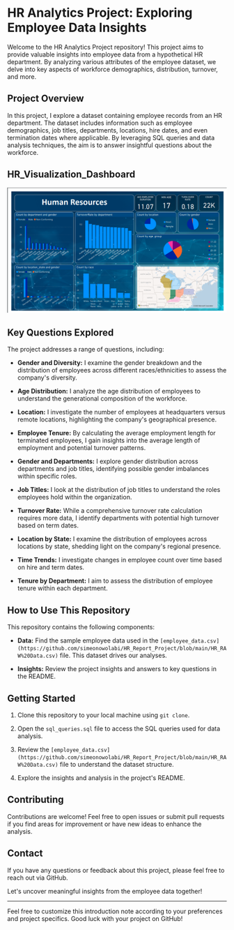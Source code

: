 # HR Analytics Project: Exploring Employee Data Insights

Welcome to the HR Analytics Project repository! This project aims to provide valuable insights into employee data from a hypothetical HR department. By analyzing various attributes of the employee dataset, we delve into key aspects of workforce demographics, distribution, turnover, and more.

## Project Overview

In this project, I explore a dataset containing employee records from an HR department. The dataset includes information such as employee demographics, job titles, departments, locations, hire dates, and even termination dates where applicable. By leveraging SQL queries and data analysis techniques, the aim is to answer insightful questions about the workforce.

## HR_Visualization_Dashboard

![Makedown image](https://github.com/MasterOluwasegun/HR_Report_Project/blob/main/HR_visualization_Dashboard.png?raw=true)

## Key Questions Explored

The project addresses a range of questions, including:

- **Gender and Diversity:** I examine the gender breakdown and the distribution of employees across different races/ethnicities to assess the company's diversity.

- **Age Distribution:** I analyze the age distribution of employees to understand the generational composition of the workforce.

- **Location:** I investigate the number of employees at headquarters versus remote locations, highlighting the company's geographical presence.

- **Employee Tenure:** By calculating the average employment length for terminated employees, I gain insights into the average length of employment and potential turnover patterns.

- **Gender and Departments:** I explore gender distribution across departments and job titles, identifying possible gender imbalances within specific roles.

- **Job Titles:** I look at the distribution of job titles to understand the roles employees hold within the organization.

- **Turnover Rate:** While a comprehensive turnover rate calculation requires more data, I identify departments with potential high turnover based on term dates.

- **Location by State:** I examine the distribution of employees across locations by state, shedding light on the company's regional presence.

- **Time Trends:** I investigate changes in employee count over time based on hire and term dates.

- **Tenure by Department:** I aim to assess the distribution of employee tenure within each department.

## How to Use This Repository

This repository contains the following components:

- **Data:** Find the sample employee data used in the `[employee_data.csv](https://github.com/simeonowolabi/HR_Report_Project/blob/main/HR_RAW%20Data.csv)` file. This dataset drives our analyses.

- **Insights:** Review the project insights and answers to key questions in the README.

## Getting Started

1. Clone this repository to your local machine using `git clone`.

2. Open the `sql_queries.sql` file to access the SQL queries used for data analysis.

3. Review the `[employee_data.csv](https://github.com/simeonowolabi/HR_Report_Project/blob/main/HR_RAW%20Data.csv)` file to understand the dataset structure.

4. Explore the insights and analysis in the project's README.

## Contributing

Contributions are welcome! Feel free to open issues or submit pull requests if you find areas for improvement or have new ideas to enhance the analysis.

## Contact

If you have any questions or feedback about this project, please feel free to reach out via GitHub.

Let's uncover meaningful insights from the employee data together!

---

Feel free to customize this introduction note according to your preferences and project specifics. Good luck with your project on GitHub!
